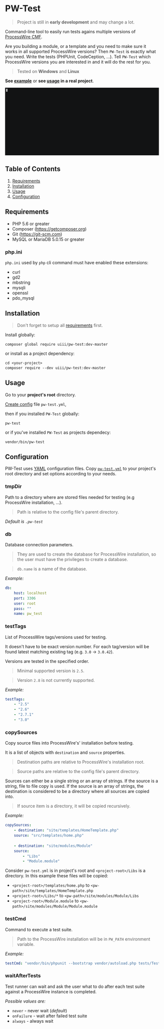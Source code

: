 # PW-Test

> Project is still in **early development** and may change a lot.

Command-line tool to easily run tests agains multiple versions of [ProcessWire CMF](https://processwire.com).

Are you building a module, or a template and you need to make sure it works in all supported ProcessWire versions?
Then `PW-Test` is exactly what you need. Write the tests (PHPUnit, CodeCeption, ...).
Tell `PW-Test` which ProcessWire versions you are interested in and it will do the rest for you.

> Tested on **Windows** and **Linux**

**See [example](https://github.com/uiii/pw-test/tree/master/example)**
or **see [usage](https://github.com/uiii/ProcessWire-FieldtypePDF#test-multiple-processwire-versions-automatically) in a real project**.

[![video](example/asciicast.gif)](https://asciinema.org/a/95368)

## Table of Contents

1. [Requirements](#requirements)
2. [Installation](#installation)
3. [Usage](#usage)
7. [Configuration](#configuration)

## Requirements

- PHP 5.6 or greater
- Composer (https://getcomposer.org)
- Git (https://git-scm.com)
- MySQL or MariaDB 5.0.15 or greater

### php.ini

`php.ini` used by `php` cli command must have enabled these extensions:

- curl
- gd2
- mbstring
- mysqli
- openssl
- pdo_mysql

## Installation

> Don't forget to setup all [requirements](#requirements) first.

Install globally:
```
composer global require uiii/pw-test:dev-master
```

or install as a project dependency:
```
cd <your-project>
composer require --dev uiii/pw-test:dev-master
```

## Usage

Go to your **project's root** directory.

[Create config](#configuration) file `pw-test.yml`,

then if you installed `PW-Test` globally:
```
pw-test
```

or if you've installed `PW-Test` as projects dependecy:
```
vendor/bin/pw-test
```

## Configuration

PW-Test uses [YAML](http://yaml.org/) configuration files. Copy [`pw-test.yml`](pw-test.yml) to your project's root directory and set options according to your needs.

### tmpDir
Path to a directory where are stored files needed for testing
(e.g ProcessWire installation, ...).

> Path is relative to the config file's parent directory.

*Default is `.pw-test`*

### db
Database connection parameters.

> They are used to create the database
for ProcessWire installation, so the user
must have the privileges to create a database.

> `db.name` is a name of the database.

*Example:*
```yaml
db:
	host: localhost
	port: 3306
	user: root
	pass: ""
	name: pw_test
```

### testTags
List of ProcessWire tags/versions used for testing.

It doesn't have to be exact version number.
For each tag/version will be found latest matching
existing tag (e.g. `3.0` -> `3.0.42`).

Versions are tested in the specified order.

> Minimal supported version is `2.5`.

> Version `2.8` is not currently supported.

*Example:*
```yaml
testTags:
	- "2.5"
	- "2.6"
	- "2.7.1"
	- "3.0"
```

### copySources
Copy source files into ProcessWire's' installation before testing.

It is a list of objects with `destination` and `source` properties.

> Destination paths are relative to ProcessWire's installation root.

> Source paths are relative to the config file's parent directory.

Sources can either be a single string or an array of strings.
If the source is a string, file to file copy is used.
If the source is an array of strings, the destination
is considered to be a directory where all sources are copied into.

> If source item is a directory, it will be copied recursively.

*Example:*

```yaml
copySources:
	- destination: "site/templates/HomeTemplate.php"
	source: "src/templates/home.php"

	- destination: "site/modules/Module"
	source:
		- "Libs"
		- "Module.module"
```

Consider `pw-test.yml` is in project's root and `<project-root>/Libs` is a directory. In this example these files will be copied:
- `<project-root>/templates/home.php` to `<pw-path>/site/templates/HomeTemplate.php`
- `<project-root>/Libs/*` to `<pw-path>/site/modules/Module/Libs`
- `<project-root>/Module.module` to `<pw-path>/site/modules/Module/Module.module`

### testCmd
Command to execute a test suite.

> Path to the ProcessWire installation will be in `PW_PATH` environment variable.

*Example:*
```yaml
testCmd: "vendor/bin/phpunit --bootstrap vendor/autoload.php tests/Test.php"
```

### waitAfterTests
Test runner can wait and ask the user what to do
after each test suite against a ProcessWire instance is completed.

*Possible values are:*
- `never` - never wait (*default*)
- `onFailure` - wait after failed test suite
- `always` - always wait
